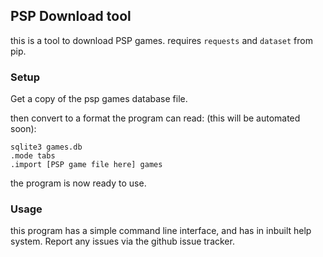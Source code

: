 ## PSP Download tool

this is a tool to download PSP games. requires `requests` and `dataset` from pip.

### Setup

Get a copy of the psp games database file.

then convert to a format the program can read: (this will be automated soon):
```
sqlite3 games.db
.mode tabs
.import [PSP game file here] games
```
the program is  now ready to use.


### Usage

this program has a simple command line interface, and has in inbuilt help system. Report any issues via the github issue tracker.